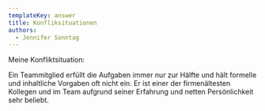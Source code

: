 ```yaml
---
templateKey: answer
title: Konfliksituationen
authors:
  - Jennifer Sonntag
---
```

Meine Konfliktsituation:

Ein Teammitglied erfüllt die Aufgaben immer nur zur Hälfte und hält formelle und inhaltliche Vorgaben oft nicht ein. Er ist einer der firmenältesten Kollegen und im Team aufgrund seiner Erfahrung und netten Persönlichkeit sehr beliebt.
